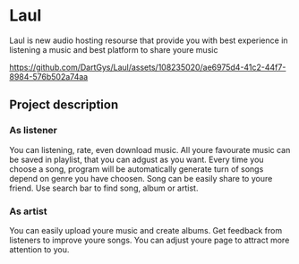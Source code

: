 # Laul
Laul is new audio hosting resourse that provide you with best experience in listening a music and best platform to share youre music

https://github.com/DartGys/Laul/assets/108235020/ae6975d4-41c2-44f7-8984-576b502a74aa


## Project description

### As listener 
You can listening, rate, even download music. 
All youre favourate music can be saved in playlist, that you can adgust as you want.
Every time you choose a song, program will be automatically generate turn of songs depend on genre you have choosen.
Song can be easily share to youre friend.
Use search bar to find song, album or artist.

### As artist
You can easily upload youre music and create albums.
Get feedback from listeners to improve youre songs.
You can adjust youre page to attract more attention to you.
